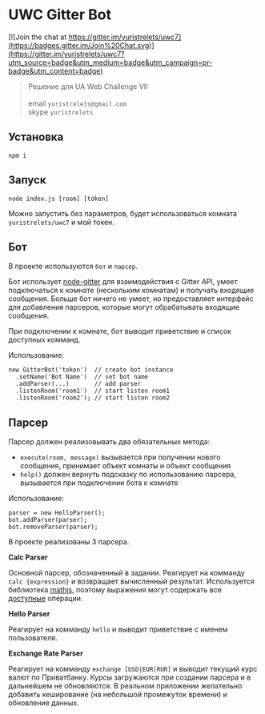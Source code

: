 # UWC Gitter Bot
[![Join the chat at https://gitter.im/yuristrelets/uwc7](https://badges.gitter.im/Join%20Chat.svg)](https://gitter.im/yuristrelets/uwc7?utm_source=badge&utm_medium=badge&utm_campaign=pr-badge&utm_content=badge)

> Решение для UA Web Challenge VII<br/><br/>
> email `yuristrelets@gmail.com`<br/>
> skype `yuristrelets`


## Установка
```
npm i
```


## Запуск
```
node index.js [room] [token]
```
Можно запустить без параметров, будет использоваться комната `yuristrelets/uwc7` и мой токен.


## Бот

В проекте используются `бот` и `парсер`.

Бот использует [node-gitter]() для взаимодействия с Gitter API, умеет подключаться к комнате (нескольким комнатам)
и получать входящие сообщения. Больше бот ничего не умеет, но предоставляет интерфейс для добавления парсеров,
которые могут обрабатывать входящие сообщения.

При подключении к комнате, бот выводит приветствие и список доступных комманд.

Использование:
```
new GitterBot('token')  // create bot instance
  .setName('Bot Name')  // set bot name
  .addParser(...)       // add parser
  .listenRoom('room1')  // start listen room1
  .listenRoom('room2'); // start listen room2
```


## Парсер

Парсер должен реализовывать два обязательных метода:
 * `execute(room, message)` вызывается при получении нового сообщения, принимает объект комнаты и объект сообщения
 * `help()` должен вернуть подсказку по использованию парсера, вызывается при подключении бота к комнате

Использование:
```
parser = new HelloParser();
bot.addParser(parser);
bot.removeParser(parser);
```

В проекте реализованы 3 парсера.

**Calc Parser**

Основной парсер, обозначенный в задании.
Реагирует на комманду `calc {expression}` и возвращает вычисленный результат.
Используется библиотека [mathjs](), поэтому выражения могут содержать все [доступные]() операции.

**Hello Parser**

Реагирует на комманду `hello` и выводит приветствие с именем пользователя.

**Exchange Rate Parser**

Реагирует на комманду `exchange [USD|EUR|RUR]` и выводит текущий курс валют по Приватбанку.
Курсы загружаются при создании парсера и в дальнейшем не обновляются. В реальном приложении желательно добавить
кеширование (на небольшой промежуток времени) и обновление данных.